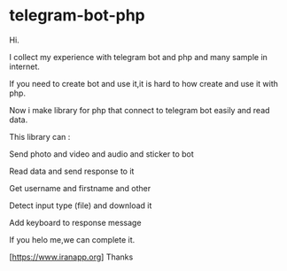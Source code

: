 # telegram-bot-php

Hi.

I collect my experience with telegram bot and php and many sample in internet.

If you need to create bot and use it,it is hard to how create and use it with php.

Now i make library for php that connect to telegram bot easily and read data.

This library can :

Send photo and video and audio and sticker to bot

Read data and send response to it 

Get username and firstname and other

Detect input type (file) and download it 

Add keyboard to response message 


If you helo me,we can complete it.

[https://www.iranapp.org]
Thanks
